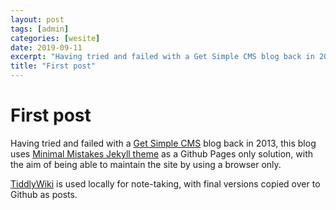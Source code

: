 ```yaml
---
layout: post
tags: [admin]
categories: [wesite]
date: 2019-09-11
excerpt: "Having tried and failed with a Get Simple CMS blog back in 2013, this blog uses a Github Pages only solution." 
title: "First post"
---
```

# First post
Having tried and failed with a [Get Simple CMS](http://get-simple.info/) blog back in 2013, this blog uses [Minimal Mistakes Jekyll theme](https://mmistakes.github.io/minimal-mistakes/) as a Github Pages only solution, with the aim of being able to maintain the site by using a browser only. 

[TiddlyWiki](https://tiddlywiki.com/) is used locally for note-taking, with final versions copied over to Github as posts. 

